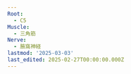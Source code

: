 ```yaml
---
Root:
  - C5
Muscle:
  - 三角筋
Nerve:
  - 腋窩神経
lastmod: '2025-03-03'
last_edited: 2025-02-27T00:00:00.000Z
---
```



